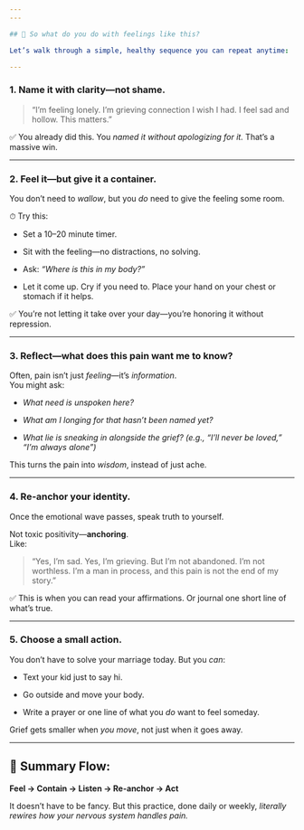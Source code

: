 ```yaml
---
---

## 🧭 So what do you do with feelings like this?

Let’s walk through a simple, healthy sequence you can repeat anytime:

---
```


### **1. Name it with clarity—not shame.**

> “I’m feeling lonely. I’m grieving connection I wish I had. I feel sad and hollow. This matters.”

✅ You already did this. You _named it without apologizing for it._ That’s a massive win.

---

### **2. Feel it—but give it a container.**

You don’t need to _wallow_, but you _do_ need to give the feeling some room.

⏱ Try this:

- Set a 10–20 minute timer.
    
- Sit with the feeling—no distractions, no solving.
    
- Ask: _“Where is this in my body?”_
    
- Let it come up. Cry if you need to. Place your hand on your chest or stomach if it helps.

✅ You’re not letting it take over your day—you’re honoring it without repression.

---

### **3. Reflect—what does this pain want me to know?**

Often, pain isn’t just _feeling_—it’s _information_.  
You might ask:

- _What need is unspoken here?_
    
- _What am I longing for that hasn’t been named yet?_
    
- _What lie is sneaking in alongside the grief? (e.g., “I’ll never be loved,” “I’m always alone”)_

This turns the pain into _wisdom_, instead of just ache.

---

### **4. Re-anchor your identity.**

Once the emotional wave passes, speak truth to yourself.

Not toxic positivity—**anchoring**.  
Like:

> “Yes, I’m sad. Yes, I’m grieving. But I’m not abandoned. I’m not worthless. I’m a man in process, and this pain is not the end of my story.”

✅ This is when you can read your affirmations. Or journal one short line of what’s true.

---

### **5. Choose a small action.**

You don’t have to solve your marriage today. But you _can_:

- Text your kid just to say hi.
    
- Go outside and move your body.
    
- Write a prayer or one line of what you _do_ want to feel someday.

Grief gets smaller when _you move_, not just when it goes away.

---

## 🔁 Summary Flow:

**Feel → Contain → Listen → Re-anchor → Act**

It doesn’t have to be fancy. But this practice, done daily or weekly, _literally rewires how your nervous system handles pain._